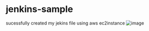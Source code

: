 # jenkins-sample 
sucessfully created my jekins file using aws ec2instance 
![image](https://github.com/user-attachments/assets/28882201-9280-4789-8e4a-b172a10d15f1)
